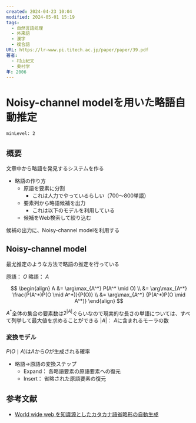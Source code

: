 ```yaml
---
created: 2024-04-23 10:04
modified: 2024-05-01 15:19
tags:
  - 自然言語処理
  - 外来語
  - 漢字
  - 複合語
URL: https://lr-www.pi.titech.ac.jp/paper/paper/39.pdf
著者:
  - 村山紀文
  - 奥村学
年: 2006
---
```


# Noisy-channel modelを用いた略語自動推定

```table-of-contents
minLevel: 2
```

## 概要

文章中から略語を発見するシステムを作る

- 略語の作り方
    - 原語を要素に分割
        - これは人力でやっているらしい（700〜800単語）
    - 要素列から略語候補を出力
        - これは以下のモデルを利用している
    - 候補をWeb検索して絞り込む

候補の出力に、Noisy-channel modelを利用する

## Noisy-channel model

最尤推定のような方法で略語の推定を行っている

原語： $O$
略語： $A$

$$
\begin{align}
A &= \arg\max_{A^*} P(A^* \mid O) \\
&= \arg\max_{A^*} \frac{P(A^*)P(O \mid A^*)}{P(O)} \\
&= \arg\max_{A^*} {P(A^*)P(O \mid A^*)}
\end{align}
$$

$A^*$全体の集合の要素数は$2^{|A|}$ぐらいなので現実的な長さの単語については、すべて列挙して最大値を求めることができる
$|A|$： $A$に含まれるモーラの数

### 変換モデル

$P(O\mid A)$は$A$から$O$が生成される確率

- 略語→原語の変換ステップ
    - Expand： 各略語要素の原語要素への復元
    - Insert： 省略された原語要素の復元

## 参考文献

- [World wide web を知識源としたカタカナ語省略形の自動生成](World%20wide%20web%20を知識源としたカタカナ語省略形の自動生成.md)
